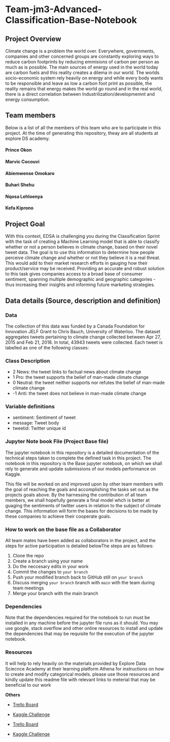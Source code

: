 # Team-jm3-Advanced-Classification-Base-Notebook
## Project Overview
Climate change is a problem the world over. Everywhere, governments, companies and other concerned groups are constantly exploring ways to reduce carbon footprints by reducing emmisions of carbon per person as much as is possible. The main sources of energy used in the world today are carbon fuels and this reality creates a dilema in our world. The worlds socio-economic system rely heavily on energy and while every body wants to be responsible and leave as low a carbon foot print as possible, the reality remains that energy makes the world go round and in the real world, there is a direct correlation between Industrilization/developmemnt and energy consumption. 

## Team members 
Below is a list of all the members of this team who are to participate in this project. At the time of generating this repository, theay are all students at explore DS academy.
#### Prince Okon
#### Marvic Cocouvi
#### Abiemwense Omokaro
#### Buhari Shehu
#### Nqosa Lehloenya
#### Kefa Kiprono

## Project Goal
With this context, EDSA is challenging you during the Classification Sprint with the task of creating a Machine Learning model that is able to classify whether or not a person believes in climate change, based on their novel tweet data. The goal is to use this information to determine how people perceive climate change and whether or not they believe it is a real threat. This would add to their market research efforts in gauging how their product/service may be received. Providing an accurate and robust solution to this task gives companies access to a broad base of consumer sentiment, spanning multiple demographic and geographic categories - thus increasing their insights and informing future marketing strategies.

## Data details (Source, description and definition)
### Data 
The collection of this data was funded by a Canada Foundation for Innovation JELF Grant to Chris Bauch, University of Waterloo. The dataset aggregates tweets pertaining to climate change collected between Apr 27, 2015 and Feb 21, 2018. In total, 43943 tweets were collected. Each tweet is labelled as one of the following classes:

### Class Description
* 2 News: the tweet links to factual news about climate change
* 1 Pro: the tweet supports the belief of man-made climate change
* 0 Neutral: the tweet neither supports nor refutes the belief of man-made climate change
* -1 Anti: the tweet does not believe in man-made climate change

### Variable definitions
* sentiment: Sentiment of tweet
* message: Tweet body
* tweetid: Twitter unique id

### Jupyter Note book File (Project Base file)
The jupyter notebook in this repository is a detailed documentation of the technical steps taken to complete the defined task in this project. The notebook in this repository is the Base jupyter notebook, on which we shall rely to generate and update submissions of our models performance on Kaggle.

This file will be worked on and improved upon by other team members with the goal of reaching the goals and accomplishing the tasks set out as the projects goals above. By the harnessing the contribution of all team members, we shall hopefully generate a final model whch is better at guaging the sentiments of twitter users in relation to the subject of climate change. This information will form the bases for decisions to be made by these companies to achieve their cooperate goals. 

### How to work on the base file as a Collaborator
All team mates have been added as collaborators in the project, and the steps for active participation is detailed belowThe steps are as follows:

1. Clone the repo
2. Create a branch using your name
3. Do the neccesary edits in your work
4. Commit the changes to `your branch`
5. Push your modified branch back to GitHub still on `your branch`
6. Discuss merging `your branch` branch with `main` with the team during team meetings
7. Merge your branch with the main branch

### Dependencies
Note that the dependencies required for the notebook to run must be installed in any machine before the jupyter file runs as it should. You may use google, stack overflow and other online resources to install and update the dependencies that may be requisite for the execution of the jupyter notebook.

### Resources
It will help to rely heavily on the materials provided by Explore Data Sciecnce Academy at their learning platform Athena for instructions on how to create and modify categorical models. please use those resources and kindly update this readme file with relevant links to meterial that may be beneficial to our work

**Others**

- [Trello Board]([https://trello.com/b/8tyJGjPm/classification-zm3](https://trello.com/b/aUqUenyf/classification-predict))
- [Kaggle Challenge]([https://www.kaggle.com/c/edsa-climate-change-belief-analysis-2021/](https://www.kaggle.com/competitions/edsa-climate-change-belief-analysis-2022/overview))

- [Trello Board](https://trello.com/b/8tyJGjPm/classification-zm3)
- [Kaggle Challenge](https://www.kaggle.com/c/edsa-climate-change-belief-analysis-2021/)

